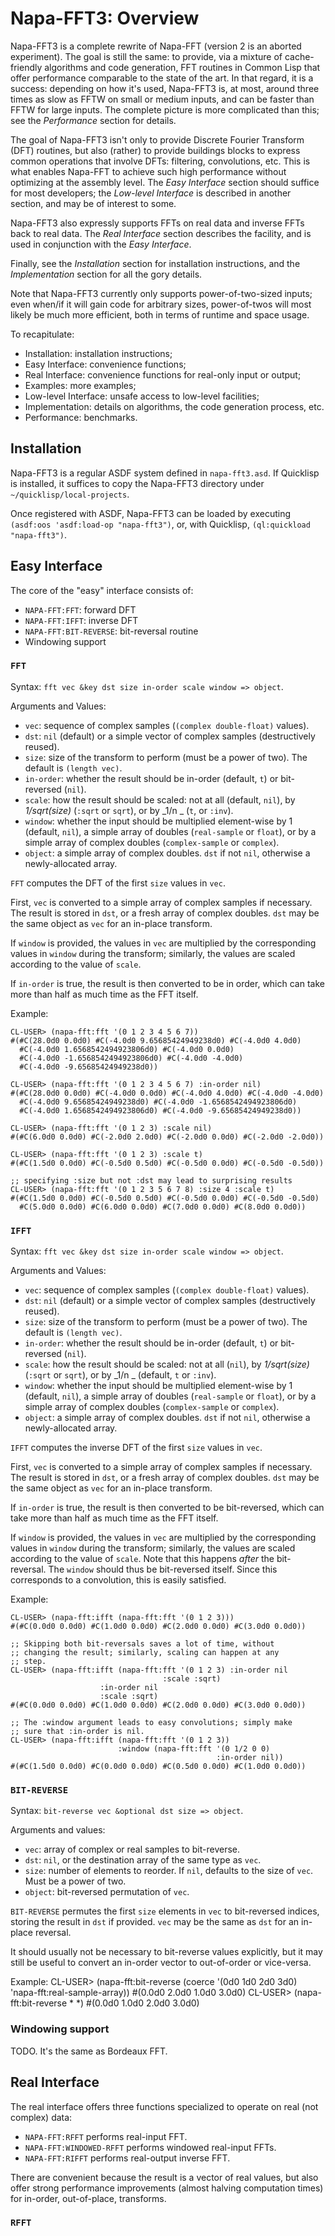 Napa-FFT3: Overview
===================

Napa-FFT3 is a complete rewrite of Napa-FFT (version 2 is an aborted
experiment).  The goal is still the same: to provide, via a mixture of
cache-friendly algorithms and code generation, FFT routines in Common
Lisp that offer performance comparable to the state of the art.  In
that regard, it is a success: depending on how it's used, Napa-FFT3
is, at most, around three times as slow as FFTW on small or medium
inputs, and can be faster than FFTW for large inputs.  The complete
picture is more complicated than this; see the _Performance_ section
for details.

The goal of Napa-FFT3 isn't only to provide Discrete Fourier Transform
(DFT) routines, but also (rather) to provide buildings blocks to
express common operations that involve DFTs: filtering, convolutions,
etc.  This is what enables Napa-FFT to achieve such high performance
without optimizing at the assembly level.  The _Easy Interface_
section should suffice for most developers; the _Low-level Interface_
is described in another section, and may be of interest to some.

Napa-FFT3 also expressly supports FFTs on real data and inverse FFTs
back to real data.  The _Real Interface_ section describes the
facility, and is used in conjunction with the _Easy Interface_.

Finally, see the _Installation_ section for installation instructions,
and the _Implementation_ section for all the gory details.

Note that Napa-FFT3 currently only supports power-of-two-sized inputs;
even when/if it will gain code for arbitrary sizes, power-of-twos will
most likely be much more efficient, both in terms of runtime and space
usage.

To recapitulate:

 * Installation: installation instructions;
 * Easy Interface: convenience functions;
 * Real Interface: convenience functions for real-only input or
   output;
 * Examples: more examples;
 * Low-level Interface: unsafe access to low-level facilities;
 * Implementation: details on algorithms, the code generation process,
   etc.
 * Performance: benchmarks.
 
Installation
------------

Napa-FFT3 is a regular ASDF system defined in `napa-fft3.asd`.  If
Quicklisp is installed, it suffices to copy the Napa-FFT3 directory
under `~/quicklisp/local-projects`.

Once registered with ASDF, Napa-FFT3 can be loaded by executing
`(asdf:oos 'asdf:load-op "napa-fft3")`, or, with Quicklisp, 
`(ql:quickload "napa-fft3")`.

Easy Interface
--------------

The core of the "easy" interface consists of:

 * `NAPA-FFT:FFT`: forward DFT
 * `NAPA-FFT:IFFT`: inverse DFT
 * `NAPA-FFT:BIT-REVERSE`: bit-reversal routine
 * Windowing support

### `FFT`

Syntax: `fft vec &key dst size in-order scale window => object`.

Arguments and Values:

 * `vec`: sequence of complex samples (`(complex double-float)` values).
 * `dst`: `nil` (default) or a simple vector of complex samples
   (destructively reused).
 * `size`: size of the transform to perform (must be a power of
   two). The default is `(length vec)`.
 * `in-order`: whether the result should be in-order (default, `t`) or
   bit-reversed (`nil`).
 * `scale`: how the result should be scaled: not at all (default,
   `nil`), by _1/sqrt(size)_ (`:sqrt` or `sqrt`), or by _1/n _ (`t`,
   or `:inv`).
 * `window`: whether the input should be multiplied element-wise by 1
   (default, `nil`), a simple array of doubles (`real-sample` or
   `float`), or by a simple array of complex doubles (`complex-sample`
   or `complex`).
 * `object`: a simple array of complex doubles. `dst` if not `nil`,
   otherwise a newly-allocated array.
   
`FFT` computes the DFT of the first `size` values in `vec`.

First, `vec` is converted to a simple array of complex samples if
necessary.  The result is stored in `dst`, or a fresh array of complex
doubles. `dst` may be the same object as `vec` for an in-place
transform.

If `window` is provided, the values in `vec` are multiplied by the
corresponding values in `window` during the transform; similarly, the
values are scaled according to the value of `scale`.

If `in-order` is true, the result is then converted to be in order,
which can take more than half as much time as the FFT itself.

Example:

    CL-USER> (napa-fft:fft '(0 1 2 3 4 5 6 7))
    #(#C(28.0d0 0.0d0) #C(-4.0d0 9.65685424949238d0) #C(-4.0d0 4.0d0)
      #C(-4.0d0 1.6568542494923806d0) #C(-4.0d0 0.0d0)
      #C(-4.0d0 -1.6568542494923806d0) #C(-4.0d0 -4.0d0)
      #C(-4.0d0 -9.65685424949238d0))
    
    CL-USER> (napa-fft:fft '(0 1 2 3 4 5 6 7) :in-order nil)
    #(#C(28.0d0 0.0d0) #C(-4.0d0 0.0d0) #C(-4.0d0 4.0d0) #C(-4.0d0 -4.0d0)
      #C(-4.0d0 9.65685424949238d0) #C(-4.0d0 -1.6568542494923806d0)
      #C(-4.0d0 1.6568542494923806d0) #C(-4.0d0 -9.65685424949238d0))
    
    CL-USER> (napa-fft:fft '(0 1 2 3) :scale nil)
    #(#C(6.0d0 0.0d0) #C(-2.0d0 2.0d0) #C(-2.0d0 0.0d0) #C(-2.0d0 -2.0d0))
    
    CL-USER> (napa-fft:fft '(0 1 2 3) :scale t)
    #(#C(1.5d0 0.0d0) #C(-0.5d0 0.5d0) #C(-0.5d0 0.0d0) #C(-0.5d0 -0.5d0))
    
    ;; specifying :size but not :dst may lead to surprising results
    CL-USER> (napa-fft:fft '(0 1 2 3 5 6 7 8) :size 4 :scale t)
    #(#C(1.5d0 0.0d0) #C(-0.5d0 0.5d0) #C(-0.5d0 0.0d0) #C(-0.5d0 -0.5d0)
      #C(5.0d0 0.0d0) #C(6.0d0 0.0d0) #C(7.0d0 0.0d0) #C(8.0d0 0.0d0))


### `IFFT`

Syntax: `fft vec &key dst size in-order scale window => object`.

Arguments and Values:

 * `vec`: sequence of complex samples (`(complex double-float)` values).
 * `dst`: `nil` (default) or a simple vector of complex samples
   (destructively reused).
 * `size`: size of the transform to perform (must be a power of
   two). The default is `(length vec)`.
 * `in-order`: whether the result should be in-order (default, `t`) or
   bit-reversed (`nil`).
 * `scale`: how the result should be scaled: not at all (`nil`), by
   _1/sqrt(size)_ (`:sqrt` or `sqrt`), or by _1/n _ (default, `t` or `:inv`).
 * `window`: whether the input should be multiplied element-wise by 1
   (default, `nil`), a simple array of doubles (`real-sample` or
   `float`), or by a simple array of complex doubles (`complex-sample`
   or `complex`).
 * `object`: a simple array of complex doubles. `dst` if not `nil`,
   otherwise a newly-allocated array.
   
`IFFT` computes the inverse DFT of the first `size` values in `vec`.

First, `vec` is converted to a simple array of complex samples if
necessary.  The result is stored in `dst`, or a fresh array of complex
doubles. `dst` may be the same object as `vec` for an in-place
transform.

If `in-order` is true, the result is then converted to be
bit-reversed, which can take more than half as much time as the FFT
itself.

If `window` is provided, the values in `vec` are multiplied by the
corresponding values in `window` during the transform; similarly, the
values are scaled according to the value of `scale`.  Note that this
happens *after* the bit-reversal.  The `window` should thus be
bit-reversed itself.  Since this corresponds to a convolution, this is
easily satisfied.

Example:

    CL-USER> (napa-fft:ifft (napa-fft:fft '(0 1 2 3)))
    #(#C(0.0d0 0.0d0) #C(1.0d0 0.0d0) #C(2.0d0 0.0d0) #C(3.0d0 0.0d0))
    
    ;; Skipping both bit-reversals saves a lot of time, without
    ;; changing the result; similarly, scaling can happen at any
    ;; step.
    CL-USER> (napa-fft:ifft (napa-fft:fft '(0 1 2 3) :in-order nil
                                      :scale :sqrt)
                        :in-order nil
                        :scale :sqrt)
    #(#C(0.0d0 0.0d0) #C(1.0d0 0.0d0) #C(2.0d0 0.0d0) #C(3.0d0 0.0d0))
    
    ;; The :window argument leads to easy convolutions; simply make
    ;; sure that :in-order is nil.
    CL-USER> (napa-fft:ifft (napa-fft:fft '(0 1 2 3))
                            :window (napa-fft:fft '(0 1/2 0 0)
                                                  :in-order nil))
    #(#C(1.5d0 0.0d0) #C(0.0d0 0.0d0) #C(0.5d0 0.0d0) #C(1.0d0 0.0d0))

### `BIT-REVERSE`

Syntax: `bit-reverse vec &optional dst size => object`.

Arguments and values:

 * `vec`: array of complex or real samples to bit-reverse.
 * `dst`: `nil`, or the destination array of the same type as `vec`.
 * `size`: number of elements to reorder. If `nil`, defaults to the
   size of `vec`. Must be a power of two.
 * `object`: bit-reversed permutation of `vec`.
 
`BIT-REVERSE` permutes the first `size` elements in `vec` to
bit-reversed indices, storing the result in `dst` if provided.  `vec`
may be the same as `dst` for an in-place reversal.

It should usually not be necessary to bit-reverse values explicitly,
but it may still be useful to convert an in-order vector to
out-of-order or vice-versa.

Example:
    CL-USER> (napa-fft:bit-reverse (coerce '(0d0 1d0 2d0 3d0)
                                           'napa-fft:real-sample-array))
    #(0.0d0 2.0d0 1.0d0 3.0d0)
    CL-USER> (napa-fft:bit-reverse * *)
    #(0.0d0 1.0d0 2.0d0 3.0d0)

### Windowing support

TODO. It's the same as Bordeaux FFT.

Real Interface
--------------

The real interface offers three functions specialized to operate on
real (not complex) data:

 * `NAPA-FFT:RFFT` performs real-input FFT.
 * `NAPA-FFT:WINDOWED-RFFT` performs windowed real-input FFTs.
 * `NAPA-FFT:RIFFT` performs real-output inverse FFT.

There are convenient because the result is a vector of real values,
but also offer strong performance improvements (almost halving
computation times) for in-order, out-of-place, transforms.

### `RFFT`

